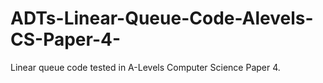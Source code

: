 # ADTs-Linear-Queue-Code-Alevels-CS-Paper-4-

Linear queue code tested in A-Levels Computer Science Paper 4.

